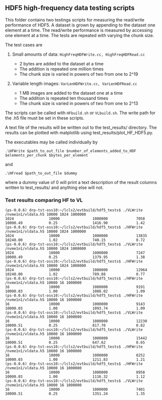 ## HDF5 high-frequency data testing scripts


This folder contains two testings scripts for measuring the read/write performance of HDF5. A dataset is grown by appending to the dataset one element at a time. The read/write performance is measured by accessing one element at a time. The tests are repeated with varying the chunk size.


The test cases are 
1. Small amounts of data: `HighFreqHDFWrite.cc, HighFreqHDFRead.cc`
   - 2 bytes are added to the dataset at a time
   - The addition is repeated one million times
   - The chunk size is varied in powers of two from one to 2^19


2. Variable length images: `VarLenHDFWrite.cc, VarLenHDFRead.cc`
   - 1 MB images are added to the dataset one at a time
   - The addition is repeated ten thousand times
   - The chunk size is varied in powers of two from one to 2^13


The scripts can be called with `HFbuild.sh` or `VLbuild.sh`. The write path for the .h5 file must be set in these scripts.  

A text file of the results will be written out to the test_results/ directory. The results can be plotted with matplotlib using test_results/plot_HF_HDF5.py.

The executables may be called individually by
```
.\HFWrite $path_to_out_file $number_of_elements_added_to_HDF $elements_per_chunk $bytes_per_element
```

and

```
.\HFread $path_to_out_file $dummy
```
where a dummy value of 0 will print a text description of the result columns written to test_results/ and anything else will not. 


### Test results comparing HF to VL
```
(ps-0.0.6) drp-tst-oss10:~/lcls2/evtbuild/hdf5_tests$ ./VLWrite /nvme1n1/vldata.h5 10000 1024 1000000
1024                10000               1000000             7058                10000.49            0.25                1416.90             1.42                
(ps-0.0.6) drp-tst-oss10:~/lcls2/evtbuild/hdf5_tests$ ./HFWrite /nvme1n1/vldata.h5 10000 1024 1000000
1024                10000               1000000             13835               10240.00            1.02                740.15              0.72                
(ps-0.0.6) drp-tst-oss10:~/lcls2/evtbuild/hdf5_tests$ ./VLWrite /nvme1n1/vldata.h5 10000 1024 1000000
1024                10000               1000000             7247                10000.49            0.25                1379.95             1.38                
(ps-0.0.6) drp-tst-oss10:~/lcls2/evtbuild/hdf5_tests$ ./HFWrite /nvme1n1/vldata.h5 10000 1024 1000000
1024                10000               1000000             12964               10240.00            1.02                789.88              0.77                
(ps-0.0.6) drp-tst-oss10:~/lcls2/evtbuild/hdf5_tests$ ./HFWrite /nvme1n1/vldata.h5 10000 16 1000000
16                  10000               1000000             9191                10000.03            1.00                1088.02             1.09                
(ps-0.0.6) drp-tst-oss10:~/lcls2/evtbuild/hdf5_tests$ ./HFWrite /nvme1n1/vldata.h5 10000 16 1000000
16                  10000               1000000             9143                10000.03            1.00                1093.74             1.09                
(ps-0.0.6) drp-tst-oss10:~/lcls2/evtbuild/hdf5_tests$ ./VLWrite /nvme1n1/vldata.h5 10000 16 1000000
16                  10000               1000000             12230               10000.51            0.25                817.70              0.82                
(ps-0.0.6) drp-tst-oss10:~/lcls2/evtbuild/hdf5_tests$ ./VLWrite /nvme1n1/vldata.h5 10000 16 1000000
16                  10000               1000000             15442               10000.51            0.25                647.62              0.65                
(ps-0.0.6) drp-tst-oss10:~/lcls2/evtbuild/hdf5_tests$ ./HFWrite /nvme1n1/vldata.h5 10000 16 1000000
16                  10000               1000000             8252                10000.03            1.00                1211.83             1.21                
(ps-0.0.6) drp-tst-oss10:~/lcls2/evtbuild/hdf5_tests$ ./HFWrite /nvme1n1/vldata.h5 10000 16 1000000
16                  10000               1000000             8958                10000.03            1.00                1116.32             1.12                
(ps-0.0.6) drp-tst-oss10:~/lcls2/evtbuild/hdf5_tests$ ./VLWrite /nvme1n1/vldata.h5 10000 16 1000000
16                  10000               1000000             7401                10000.51            0.25                1351.24             1.35 
``` 
